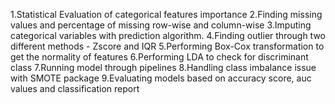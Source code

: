 1.Statistical Evaluation of categorical features importance
2.Finding missing values and percentage of missing row-wise and column-wise
3.Imputing categorical variables with prediction algorithm.
4.Finding outlier through two different methods - Zscore and IQR 
5.Performing Box-Cox transformation to get the normality of features
6.Performing LDA to check for discriminant class
7.Running model through pipelines
8.Handling class imbalance issue with SMOTE package 
9.Evaluating models based on accuracy score, auc values and classification report

